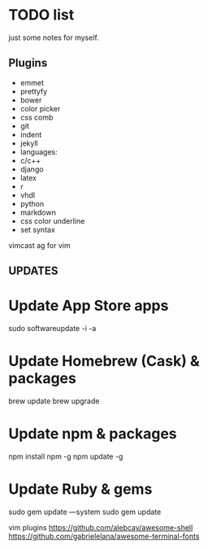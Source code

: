 # TODO list
just some notes for myself.

## Plugins
 - emmet
 - prettyfy
 - bower
 - color picker
 - css comb
 - git
 - indent
 - jekyll
 - languages:
  - c/c++
  - django
  - latex
  - r
  - vhdl
  - python
  - markdown
 - css color underline
 - set syntax

vimcast
ag for vim


## UPDATES

# Update App Store apps
sudo softwareupdate -i -a
# Update Homebrew (Cask) & packages
brew update
brew upgrade
# Update npm & packages
npm install npm -g
npm update -g
# Update Ruby & gems
sudo gem update —system
sudo gem update


vim plugins
https://github.com/alebcay/awesome-shell
https://github.com/gabrielelana/awesome-terminal-fonts
